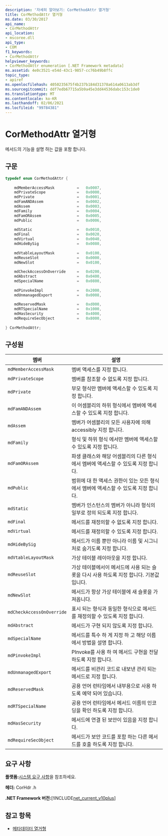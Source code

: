 ```yaml
---
description: '자세히 알아보기: CorMethodAttr 열거형'
title: CorMethodAttr 열거형
ms.date: 03/30/2017
api_name:
- CorMethodAttr
api_location:
- mscoree.dll
api_type:
- COM
f1_keywords:
- CorMethodAttr
helpviewer_keywords:
- CorMethodAttr enumeration [.NET Framework metadata]
ms.assetid: 4e0c3521-e54d-43c1-9857-cc76b49b8ffc
topic_type:
- apiref
ms.openlocfilehash: 4050235675f4b237b184d31378a614a0613ab3df
ms.sourcegitcommit: ddf7edb67715a5b9a45e3dd44536dabc153c1de0
ms.translationtype: MT
ms.contentlocale: ko-KR
ms.lasthandoff: 02/06/2021
ms.locfileid: "99784381"
---
```

# <a name="cormethodattr-enumeration"></a>CorMethodAttr 열거형

메서드의 기능을 설명 하는 값을 포함 합니다.  
  
## <a name="syntax"></a>구문  
  
```cpp  
typedef enum CorMethodAttr {  
  
    mdMemberAccessMask          =   0x0007,  
    mdPrivateScope              =   0x0000,  
    mdPrivate                   =   0x0001,  
    mdFamANDAssem               =   0x0002,  
    mdAssem                     =   0x0003,  
    mdFamily                    =   0x0004,  
    mdFamORAssem                =   0x0005,  
    mdPublic                    =   0x0006,  
  
    mdStatic                    =   0x0010,  
    mdFinal                     =   0x0020,  
    mdVirtual                   =   0x0040,  
    mdHideBySig                 =   0x0080,  
  
    mdVtableLayoutMask          =   0x0100,  
    mdReuseSlot                 =   0x0000,  
    mdNewSlot                   =   0x0100,  
  
    mdCheckAccessOnOverride     =   0x0200,  
    mdAbstract                  =   0x0400,  
    mdSpecialName               =   0x0800,  
  
    mdPinvokeImpl               =   0x2000,  
    mdUnmanagedExport           =   0x0008,  
  
    mdReservedMask              =   0xd000,  
    mdRTSpecialName             =   0x1000,  
    mdHasSecurity               =   0x4000,  
    mdRequireSecObject          =   0x8000,  
  
} CorMethodAttr;  
```  
  
## <a name="members"></a>구성원  
  
|멤버|설명|  
|------------|-----------------|  
|`mdMemberAccessMask`|멤버 액세스를 지정 합니다.|  
|`mdPrivateScope`|멤버를 참조할 수 없도록 지정 합니다.|  
|`mdPrivate`|부모 형식만 멤버에 액세스할 수 있도록 지정 합니다.|  
|`mdFamANDAssem`|이 어셈블리의 하위 형식에서 멤버에 액세스할 수 있도록 지정 합니다.|  
|`mdAssem`|멤버가 어셈블리의 모든 사용자에 의해 accessibly 지정 합니다.|  
|`mdFamily`|형식 및 하위 형식 에서만 멤버에 액세스할 수 있도록 지정 합니다.|  
|`mdFamORAssem`|파생 클래스와 해당 어셈블리의 다른 형식에서 멤버에 액세스할 수 있도록 지정 합니다.|  
|`mdPublic`|범위에 대 한 액세스 권한이 있는 모든 형식에서 멤버에 액세스할 수 있도록 지정 합니다.|  
|`mdStatic`|멤버가 인스턴스의 멤버가 아니라 형식의 일부로 정의 되도록 지정 합니다.|  
|`mdFinal`|메서드를 재정의할 수 없도록 지정 합니다.|  
|`mdVirtual`|메서드를 재정의할 수 있도록 지정 합니다.|  
|`mdHideBySig`|메서드가 이름 뿐만 아니라 이름 및 시그니처로 숨기도록 지정 합니다.|  
|`mdVtableLayoutMask`|가상 테이블 레이아웃을 지정 합니다.|  
|`mdReuseSlot`|가상 테이블에서이 메서드에 사용 되는 슬롯을 다시 사용 하도록 지정 합니다. 기본값입니다.|  
|`mdNewSlot`|메서드가 항상 가상 테이블에 새 슬롯을 가져옵니다.|  
|`mdCheckAccessOnOverride`|표시 되는 형식과 동일한 형식으로 메서드를 재정의할 수 있도록 지정 합니다.|  
|`mdAbstract`|메서드가 구현 되지 않도록 지정 합니다.|  
|`mdSpecialName`|메서드를 특수 하 게 지정 하 고 해당 이름에서 방법을 설명 합니다.|  
|`mdPinvokeImpl`|PInvoke를 사용 하 여 메서드 구현을 전달 하도록 지정 합니다.|  
|`mdUnmanagedExport`|메서드를 비관리 코드로 내보낸 관리 되는 메서드로 지정 합니다.|  
|`mdReservedMask`|공용 언어 런타임에서 내부용으로 사용 하도록 예약 되어 있습니다.|  
|`mdRTSpecialName`|공용 언어 런타임에서 메서드 이름의 인코딩을 확인 하도록 지정 합니다.|  
|`mdHasSecurity`|메서드에 연결 된 보안이 있음을 지정 합니다.|  
|`mdRequireSecObject`|메서드가 보안 코드를 포함 하는 다른 메서드를 호출 하도록 지정 합니다.|  
  
## <a name="requirements"></a>요구 사항  

 **플랫폼:**[시스템 요구 사항](../../get-started/system-requirements.md)을 참조하세요.  
  
 **헤더:** CorHdr .h  
  
 **.NET Framework 버전:**[!INCLUDE[net_current_v10plus](../../../../includes/net-current-v10plus-md.md)]  
  
## <a name="see-also"></a>참고 항목

- [메타데이터 열거형](metadata-enumerations.md)
